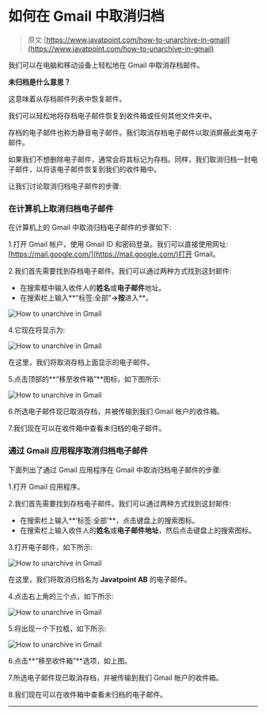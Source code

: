 # 如何在 Gmail 中取消归档

> 原文:[https://www.javatpoint.com/how-to-unarchive-in-gmail](https://www.javatpoint.com/how-to-unarchive-in-gmail)

我们可以在电脑和移动设备上轻松地在 Gmail 中取消存档邮件。

**未归档是什么意思？**

这意味着从存档邮件列表中恢复邮件。

我们可以轻松地将存档电子邮件恢复到收件箱或任何其他文件夹中。

存档的电子邮件也称为静音电子邮件。我们取消存档电子邮件以取消屏蔽此类电子邮件。

如果我们不想删除电子邮件，通常会将其标记为存档。同样，我们取消归档一封电子邮件，以将该电子邮件恢复到我们的收件箱中。

让我们讨论取消归档电子邮件的步骤:

### 在计算机上取消归档电子邮件

在计算机上的 Gmail 中取消归档电子邮件的步骤如下:

1.打开 Gmail 帐户，使用 Gmail ID 和密码登录。我们可以直接使用网址:[https://mail.google.com/](https://mail.google.com/)打开 Gmail。

2.我们首先需要找到存档电子邮件。我们可以通过两种方式找到这封邮件:

*   在搜索框中输入收件人的**姓名**或**电子邮件**地址。
*   在搜索栏上输入**“标签:全部”**->按**进入**。

![How to unarchive in Gmail](../Images/e32ca93265fe05fb15387042c7ae7d5a.png)

4.它现在将显示为:

![How to unarchive in Gmail](../Images/4e54a259208253b9e662932dc7e609e1.png)

在这里，我们将取消存档上面显示的电子邮件。

5.点击顶部的**“移至收件箱”**图标，如下图所示:

![How to unarchive in Gmail](../Images/a845cc29548bd391e63610c83ae8c9b6.png)

6.所选电子邮件现已取消存档，并被传输到我们 Gmail 帐户的收件箱。

7.我们现在可以在收件箱中查看未归档的电子邮件。

### 通过 Gmail 应用程序取消归档电子邮件

下面列出了通过 Gmail 应用程序在 Gmail 中取消归档电子邮件的步骤:

1.打开 Gmail 应用程序。

2.我们首先需要找到存档电子邮件。我们可以通过两种方式找到这封邮件:

*   在搜索栏上输入**‘标签:全部’**，点击键盘上的搜索图标。
*   在搜索栏上输入收件人的**姓名**或**电子邮件地址**，然后点击键盘上的搜索图标。

3.打开电子邮件，如下所示:

![How to unarchive in Gmail](../Images/25ca927329991c3b36c9d81223159b15.png)

在这里，我们将取消归档名为 **Javatpoint AB** 的电子邮件。

4.点击右上角的三个点，如下所示:

![How to unarchive in Gmail](../Images/3080b341e83f147f65b3b8effaa50f03.png)

5.将出现一个下拉框，如下所示:

![How to unarchive in Gmail](../Images/c07f64ce030f9d29ef4e405b53367ded.png)

6.点击**“移至收件箱”**选项，如上图。

7.所选电子邮件现已取消存档，并被传输到我们 Gmail 帐户的收件箱。

8.我们现在可以在收件箱中查看未归档的电子邮件。

* * *